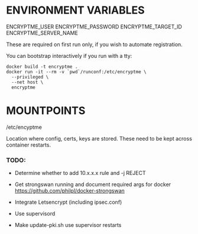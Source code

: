 
# ENVIRONMENT VARIABLES

ENCRYPTME_USER
ENCRYPTME_PASSWORD
ENCRYPTME_TARGET_ID
ENCRYPTME_SERVER_NAME

These are required on first run only, if you wish to automate registration.

You can bootstrap interactively if you run with a tty:

    docker build -t encryptme .
    docker run -it --rm -v `pwd`/runconf:/etc/encryptme \
      --privileged \
      --net host \
      encryptme


# MOUNTPOINTS

  /etc/encyptme

  Location where config, certs, keys are stored.  These need to be kept
  across container restarts.


### TODO:


- Determine whether to add 10.x.x.x rule and -j REJECT

- Get strongswan running and document required args for docker
  https://github.com/philpl/docker-strongswan
- Integrate Letsencrypt (including ipsec.conf)
- Use supervisord
- Make update-pki.sh use supervisor restarts

